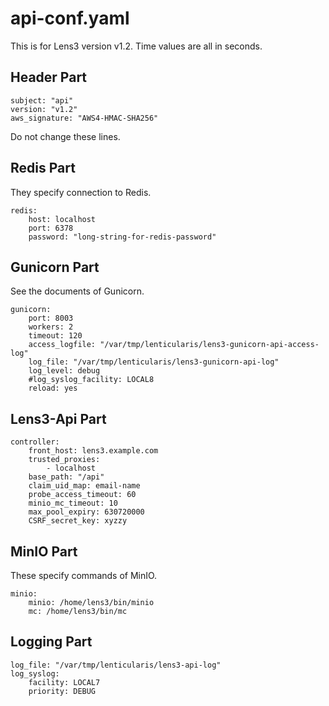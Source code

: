 # api-conf.yaml

This is for Lens3 version v1.2.  Time values are all in seconds.

## Header Part

```
subject: "api"
version: "v1.2"
aws_signature: "AWS4-HMAC-SHA256"
```
Do not change these lines.

## Redis Part

They specify connection to Redis.

```
redis:
    host: localhost
    port: 6378
    password: "long-string-for-redis-password"
```

## Gunicorn Part

See the documents of Gunicorn.

```
gunicorn:
    port: 8003
    workers: 2
    timeout: 120
    access_logfile: "/var/tmp/lenticularis/lens3-gunicorn-api-access-log"
    log_file: "/var/tmp/lenticularis/lens3-gunicorn-api-log"
    log_level: debug
    #log_syslog_facility: LOCAL8
    reload: yes
```

## Lens3-Api Part

```
controller:
    front_host: lens3.example.com
    trusted_proxies:
        - localhost
    base_path: "/api"
    claim_uid_map: email-name
    probe_access_timeout: 60
    minio_mc_timeout: 10
    max_pool_expiry: 630720000
    CSRF_secret_key: xyzzy
```

## MinIO Part

These specify commands of MinIO.

```
minio:
    minio: /home/lens3/bin/minio
    mc: /home/lens3/bin/mc
```

## Logging Part

```
log_file: "/var/tmp/lenticularis/lens3-api-log"
log_syslog:
    facility: LOCAL7
    priority: DEBUG
```
